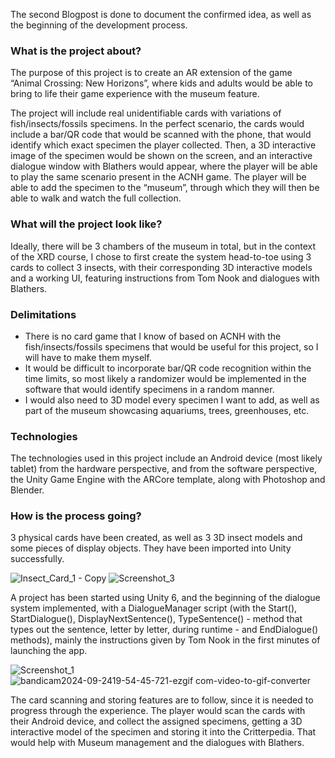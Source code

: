 The second Blogpost is done to document the confirmed idea, as well as the beginning of the development process. 

### What is the project about?

The purpose of this project is to create an AR extension of the game “Animal Crossing: New Horizons”, where kids and adults would be able to bring to life their game experience with the museum feature.

The project will include real unidentifiable cards with variations of fish/insects/fossils specimens. In the perfect scenario, the cards would include a bar/QR code that would be scanned with the phone, that would identify which exact specimen the player collected. Then, a 3D interactive image of the specimen would be shown on the screen, and an interactive dialogue window with Blathers would appear, where the player will be able to play the same scenario present in the ACNH game. The player will be able to add the specimen to the “museum”, through which they will then be able to walk and watch the full collection. 

### What will the project look like?

Ideally, there will be 3 chambers of the museum in total, but in the context of the XRD course, I chose to first create the system head-to-toe using 3 cards to collect 3 insects, with their corresponding 3D interactive models and a working UI, featuring instructions from Tom Nook and dialogues with Blathers.

### Delimitations

- There is no card game that I know of based on ACNH with the fish/insects/fossils specimens that would be useful for this project, so I will have to make them myself.
- It would be difficult to incorporate bar/QR code recognition within the time limits, so most likely a randomizer would be implemented in the software that would identify specimens in a random manner. 
- I would also need to 3D model every specimen I want to add, as well as part of the museum showcasing aquariums, trees, greenhouses, etc.

### Technologies

The technologies used in this project include an Android device (most likely tablet) from the hardware perspective, and from the software perspective, the Unity Game Engine with the ARCore template, along with Photoshop and Blender. 

### How is the process going? 

3 physical cards have been created, as well as 3 3D insect models and some pieces of display objects. They have been imported into Unity successfully. 

![Insect_Card_1 - Copy](https://github.com/user-attachments/assets/fea23267-2c56-4118-9957-0cbda368df2f)
![Screenshot_3](https://github.com/user-attachments/assets/f6cecdc8-ed64-4834-bd8e-c31d813654de)

A project has been started using Unity 6, and the beginning of the dialogue system implemented, with a DialogueManager script (with the Start(), StartDialogue(), DisplayNextSentence(), TypeSentence() - method that types out the sentence, letter by letter, during runtime - and EndDialogue() methods), mainly the instructions given by Tom Nook in the first minutes of launching the app. 

![Screenshot_1](https://github.com/user-attachments/assets/1f3f56a4-4492-479b-8a45-81a32547a1e6)
![bandicam2024-09-2419-54-45-721-ezgif com-video-to-gif-converter](https://github.com/user-attachments/assets/f4448771-5057-44df-81a3-2c9f51965317)

The card scanning and storing features are to follow, since it is needed to progress through the experience. The player would scan the cards with their Android device, and collect the assigned specimens, getting a 3D interactive model of the specimen and storing it into the Critterpedia. That would help with Museum management and the dialogues with Blathers.  
